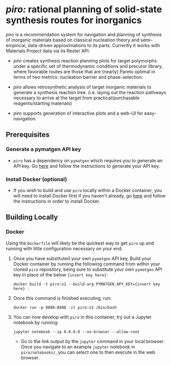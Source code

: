 # *piro:* rational planning of solid-state synthesis routes for inorganics

_piro_ is a recommendation system for navigation and planning of synthesis of 
inorganic materials based on classical nucleation theory 
and semi-empirical, data-driven approximations to its parts. Currently it
works with Materials Project data via its Rester API.

- _piro_ creates synthesis reaction planning plots for target polymorphs under a specific set of thermodynamic conditions and precuror library, where favorable routes are those that are (nearly) Pareto optimal in terms of two metrics: nucleation barrier and phase-selection. 

- _piro_ allows retrosynthetic analysis of target inorganic materials to generate a synthesis reaction tree.
(i.e. laying out the reaction pathways necessary to arrive at the target from practical/purchasable reagents/starting materials)

- _piro_ supports generation of interactive plots and a web-UI for easy-navigation.

## Prerequisites

### Generate a pymatgen API key
 - `piro` has a dependency on `pymatgen` which requires you to generate an API key.  Go [here](https://materialsproject.org/open) and follow the instructions to generate your API key.

### Install Docker (optional)
 - If you wish to build and use `piro` locally within a Docker container, you will need to install Docker first if you haven't already, go [here](https://docs.docker.com/get-docker/) and follow the instructions in order to install Docker.

## Building Locally

###  Docker

Using the `Dockerfile` will likely be the quickest way to get `piro` up and running with little configuration necessary on your end.

 1. Once you have substituted your own `pymatgen` API key, Build your Docker container by running the following command from within your cloned `piro` repository, being sure to substitute your own `pymatgen` API key in place of the below `{insert key here}`:
     ```
     docker build -t piro:v1 --build-arg PYMATGEN_APY_KEY={insert key here} .
     ```

 1. Once this command is finished executing, run:
     ```
     docker run -p 8888:8888 -it piro:v1 /bin/bash
     ```

 1. You can now develop with `piro` in this container, try out a Jupyter notebook by running:
     ```
     jupyter notebook --ip 0.0.0.0 --no-browser --allow-root
     ```

    - Go to the link output by the `jupyter` command in your local browser.  Once you navigate to an example `jupyter` notebook in `piro/notebooks/`, you can select one to then execute in the web browser.
